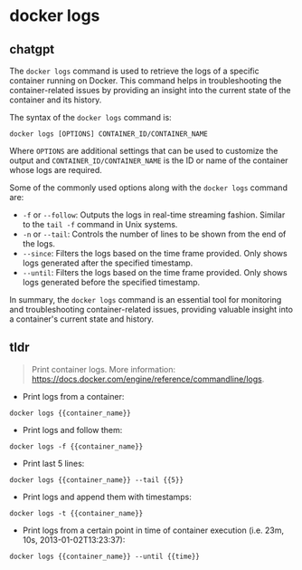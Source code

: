 # docker logs 
## chatgpt 
The `docker logs` command is used to retrieve the logs of a specific container running on Docker. This command helps in troubleshooting the container-related issues by providing an insight into the current state of the container and its history.

The syntax of the `docker logs` command is:

```
docker logs [OPTIONS] CONTAINER_ID/CONTAINER_NAME
```

Where `OPTIONS` are additional settings that can be used to customize the output and `CONTAINER_ID/CONTAINER_NAME` is the ID or name of the container whose logs are required.

Some of the commonly used options along with the `docker logs` command are:

- `-f` or `--follow`: Outputs the logs in real-time streaming fashion. Similar to the `tail -f` command in Unix systems.
- `-n` or `--tail`: Controls the number of lines to be shown from the end of the logs.
- `--since`: Filters the logs based on the time frame provided. Only shows logs generated after the specified timestamp.
- `--until`: Filters the logs based on the time frame provided. Only shows logs generated before the specified timestamp.

In summary, the `docker logs` command is an essential tool for monitoring and troubleshooting container-related issues, providing valuable insight into a container's current state and history. 

## tldr 
 
> Print container logs.
> More information: <https://docs.docker.com/engine/reference/commandline/logs>.

- Print logs from a container:

`docker logs {{container_name}}`

- Print logs and follow them:

`docker logs -f {{container_name}}`

- Print last 5 lines:

`docker logs {{container_name}} --tail {{5}}`

- Print logs and append them with timestamps:

`docker logs -t {{container_name}}`

- Print logs from a certain point in time of container execution (i.e. 23m, 10s, 2013-01-02T13:23:37):

`docker logs {{container_name}} --until {{time}}`
